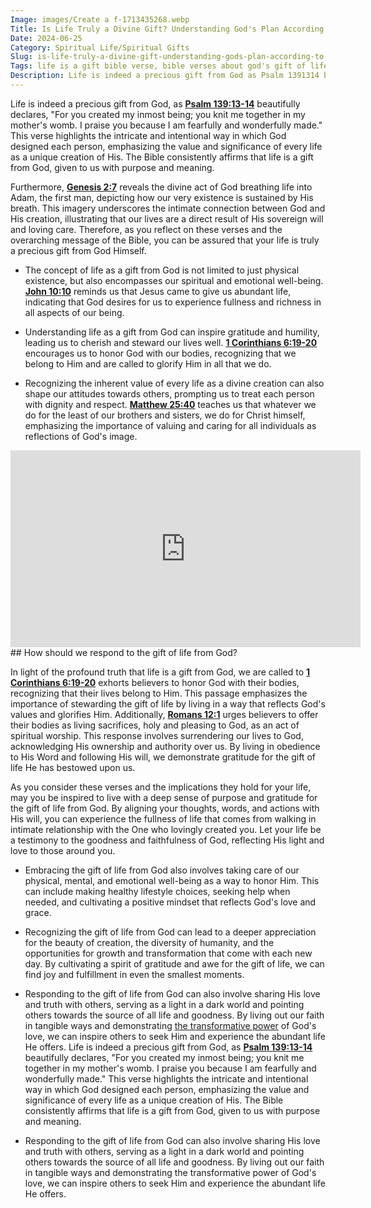 ```yaml
---
Image: images/Create a f-1713435268.webp
Title: Is Life Truly a Divine Gift? Understanding God's Plan According to the Bible
Date: 2024-06-25
Category: Spiritual Life/Spiritual Gifts
Slug: is-life-truly-a-divine-gift-understanding-gods-plan-according-to-the-bible
Tags: life is a gift bible verse, bible verses about god's gift of life, life is a gift from god scripture, life is a gift from god bible verse, life is a gift from god verse, bible verses about the gift of life, spiritual life, spiritual gifts
Description: Life is indeed a precious gift from God as Psalm 1391314 beautifully declares For you created my inmost being you knit me together in my mothers womb I praise you because I am fearfully and wonderfully made This verse highlights the intricate and intentional way in which God designed each
---
```




Life is indeed a precious gift from God, as **[Psalm 139:13-14](https://www.bibleref.com/Psalm/139/Psalm-139-13.html)** beautifully declares, "For you created my inmost being; you knit me together in my mother's womb. I praise you because I am fearfully and wonderfully made." This verse highlights the intricate and intentional way in which God designed each person, emphasizing the value and significance of every life as a unique creation of His. The Bible consistently affirms that life is a gift from God, given to us with purpose and meaning.

Furthermore, **[Genesis 2:7](https://www.bibleref.com/Genesis/2/Genesis-2-7.html)** reveals the divine act of God breathing life into Adam, the first man, depicting how our very existence is sustained by His breath. This imagery underscores the intimate connection between God and His creation, illustrating that our lives are a direct result of His sovereign will and loving care. Therefore, as you reflect on these verses and the overarching message of the Bible, you can be assured that your life is truly a precious gift from God Himself.

- The concept of life as a gift from God is not limited to just physical existence, but also encompasses our spiritual and emotional well-being. **[John 10:10](https://www.bibleref.com/John/10/John-10-10.html)** reminds us that Jesus came to give us abundant life, indicating that God desires for us to experience fullness and richness in all aspects of our being.

- Understanding life as a gift from God can inspire gratitude and humility, leading us to cherish and steward our lives well. **[1 Corinthians 6:19-20](https://www.bibleref.com/1-Corinthians/6/1-Corinthians-6-19.html)** encourages us to honor God with our bodies, recognizing that we belong to Him and are called to glorify Him in all that we do.

- Recognizing the inherent value of every life as a divine creation can also shape our attitudes towards others, prompting us to treat each person with dignity and respect. **[Matthew 25:40](https://www.bibleref.com/Matthew/25/Matthew-25-40.html)** teaches us that whatever we do for the least of our brothers and sisters, we do for Christ himself, emphasizing the importance of valuing and caring for all individuals as reflections of God's image.


<iframe width="560" height="315" src="https://www.youtube.com/embed/5qnKe3iNzrM" frameborder="0" allow="autoplay; encrypted-media" allowfullscreen></iframe>
## How should we respond to the gift of life from God?

In light of the profound truth that life is a gift from God, we are called to **[1 Corinthians 6:19-20](https://www.bibleref.com/1-Corinthians/6/1-Corinthians-6-19.html)** exhorts believers to honor God with their bodies, recognizing that their lives belong to Him. This passage emphasizes the importance of stewarding the gift of life by living in a way that reflects God's values and glorifies Him. Additionally, **[Romans 12:1](https://www.bibleref.com/Romans/12/Romans-12-1.html)** urges believers to offer their bodies as living sacrifices, holy and pleasing to God, as an act of spiritual worship. This response involves surrendering our lives to God, acknowledging His ownership and authority over us. By living in obedience to His Word and following His will, we demonstrate gratitude for the gift of life He has bestowed upon us. 

As you consider these verses and the implications they hold for your life, may you be inspired to live with a deep sense of purpose and gratitude for the gift of life from God. By aligning your thoughts, words, and actions with His will, you can experience the fullness of life that comes from walking in intimate relationship with the One who lovingly created you. Let your life be a testimony to the goodness and faithfulness of God, reflecting His light and love to those around you.

- Embracing the gift of life from God also involves taking care of our physical, mental, and emotional well-being as a way to honor Him. This can include making healthy lifestyle choices, seeking help when needed, and cultivating a positive mindset that reflects God's love and grace.

- Recognizing the gift of life from God can lead to a deeper appreciation for the beauty of creation, the diversity of humanity, and the opportunities for growth and transformation that come with each new day. By cultivating a spirit of gratitude and awe for the gift of life, we can find joy and fulfillment in even the smallest moments.

- Responding to the gift of life from God can also involve sharing His love and truth with others, serving as a light in a dark world and pointing others towards the source of all life and goodness. By living out our faith in tangible ways and demonstrating [the transformative power](/ultimate-guide-to-understanding-christianity-is-it-the-true-religion) of God's love, we can inspire others to seek Him and experience the abundant life He offers.
Life is indeed a precious gift from God, as **[Psalm 139:13-14](https://www.bibleref.com/Psalm/139/Psalm-139-13.html)** beautifully declares, "For you created my inmost being; you knit me together in my mother's womb. I praise you because I am fearfully and wonderfully made." This verse highlights the intricate and intentional way in which God designed each person, emphasizing the value and significance of every life as a unique creation of His. The Bible consistently affirms that life is a gift from God, given to us with purpose and meaning.

- Responding to the gift of life from God can also involve sharing His love and truth with others, serving as a light in a dark world and pointing others towards the source of all life and goodness. By living out our faith in tangible ways and demonstrating the transformative power of God's love, we can inspire others to seek Him and experience the abundant life He offers.
